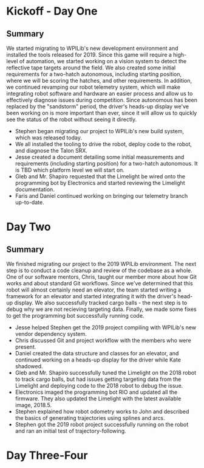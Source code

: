# Kickoff - Day One

## Summary
We started migrating to WPILib's new development environment and installed the tools released for 2019. Since this game will require a high-level of automation, we started working on
a vision system to detect the reflective tape targets around the field. We also created some initial requirements for a two-hatch autonomous, including starting position, where we will be scoring
the hatches, and other requirements. In addition, we continued revamping our robot telemetry system, which will make integrating robot software and hardware an easier process and allow us to 
effectively diagnose issues during competition. Since autonomous has been replaced by the "sandstorm" period, the driver's heads-up display we've been working on is more important than ever, since
it will allow us to quickly see the status of the robot without seeing it directly.

- Stephen began migrating our project to WPILib's new build system, which was released today.
- We all installed the tooling to drive the robot, deploy code to the robot, and diagnose the Talon SRX.
- Jesse created a document detailing some initial measurements and requirements (including starting position) for a two-hatch autonomous. It is TBD which platform level we will start on.
- Gleb and Mr. Shapiro requested that the Limelight be wired onto the programming bot by Electronics and started reviewing the Limelight documentation.
- Faris and Daniel continued working on bringing our telemetry branch up-to-date.

# Day Two

## Summary
We finished migrating our project to the 2019 WPILib environment. The next step is to conduct a code cleanup and review of the codebase as a whole. One of our software mentors, Chris, taught
our member more about how Git works and about standard Git workflows. Since we've determined that this robot will almost certainly need an elevator, the team started writing a framework
for an elevator and started integrating it with the driver's head-up display. We also successfully tracked cargo balls - the next step is to debug why we are not recieving targeting data. Finally,
we made some fixes to get the programming bot successfully running code.

- Jesse helped Stephen get the 2019 project compiling with WPILib's new vendor dependency system.
- Chris discussed Git and project workflow with the members who were present.
- Daniel created the data structure and classes for an elevator, and continued working on a heads-up display for the driver while Kate shadowed.
- Gleb and Mr. Shapiro successfully tuned the Limelight on the 2018 robot to track cargo balls, but had issues getting targeting data from the Limelight and deploying code to the 2018 robot to debug the issue.
- Electronics imaged the programming bot RIO and updated all the firmware. They also updated the Limelight with the latest available image, 2018.5.
- Stephen explained how robot odometry works to John and described the basics of generating trajectories using splines and arcs.
- Stephen got the 2019 robot project successfully running on the robot and ran an initial test of trajectory-following.

# Day Three-Four

